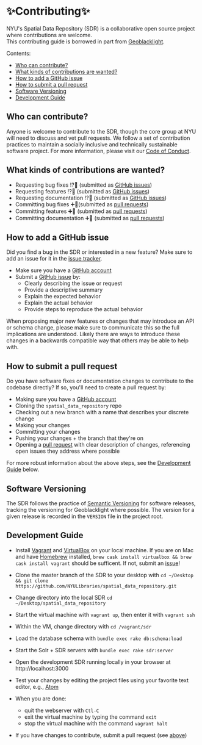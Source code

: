 # :sparkles:Contributing:sparkles:
NYU's Spatial Data Repository (SDR) is a collaborative open source project where contributions are welcome.  
This contributing guide is borrowed in part from [Geoblacklight](https://github.com/geoblacklight/geoblacklight/blob/master/CONTRIBUTING.md).

Contents:
- [Who can contribute?](#who-can-contribute)
- [What kinds of contributions are wanted?](#what-kinds-of-contributions-are-wanted)
- [How to add a GitHub issue](#how-to-add-a-github-issue)
- [How to submit a pull request](#how-to-submit-a-pull-request)
- [Software Versioning](#software-versioning)
- [Development Guide](#development-guide)


## Who can contribute?
Anyone is welcome to contribute to the SDR, though the core group at NYU will need to discuss and vet pull requests.
We follow a set of contribution practices to maintain a socially inclusive and technically sustainable software project. For more information, please visit our [Code of Conduct](CODE_OF_CONDUCT.md).

## What kinds of contributions are wanted?
- Requesting bug fixes ⁉️🐛 (submitted as [GitHub issues](#adding-github-issues))
- Requesting features ⁉️🎉 (submitted as [GitHub issues](#adding-github-issues))
- Requesting documentation ⁉️📄 (submitted as [GitHub issues](#adding-github-issues))
- Committing bug fixes ➕🐛(submitted as [pull requests](#submitting-pull-requests))
- Committing features ➕🎉 (submitted as [pull requests](#submitting-pull-requests))
- Committing documentation ➕📄 (submitted as [pull requests](#submitting-pull-requests))

## How to add a GitHub issue 
Did you find a bug in the SDR or interested in a new feature? Make sure to add an issue for it in the [issue tracker](https://github.com/NYULibraries/spatial_data_repository/issues).

 - Make sure you have a [GitHub account](https://github.com/signup/free)
 - Submit a [GitHub issue](./issues) by:
    - Clearly describing the issue or request
    - Provide a descriptive summary
    - Explain the expected behavior
    - Explain the actual behavior
    - Provide steps to reproduce the actual behavior

When proposing major new features or changes that may introduce an API or schema change, please make sure to communicate this so the full implications are understood.
Likely there are ways to introduce these changes in a backwards compatible way that others may be able to help with.

## How to submit a pull request

Do you have software fixes or documentation changes to contribute to the codebase directly? If so, you'll need to create a pull request by:

 - Making sure you have a [GitHub account](https://github.com/signup/free)
 - Cloning the `spatial_data_repository` repo
 - Checking out a new branch with a name that describes your discrete change
 - Making your changes
 - Committing your changes
 - Pushing your changes + the branch that they're on
 - Opening a [pull request](https://github.com/NYULibraries/spatial_data_repository/pulls) with clear description of changes, referencing open issues they address where possible
 
For more robust information about the above steps, see the [Development Guide](#development-guide) below.


## Software Versioning
The SDR follows the practice of [Semantic Versioning](https://semver.org/) for software releases, tracking the versioning for Geoblacklight where possible.
The version for a given release is recorded in the `VERSION` file in the project root.

## Development Guide

- Install [Vagrant](https://www.vagrantup.com/) and [VirtualBox](https://www.virtualbox.org/) on your local machine. If you are on Mac and have [Homebrew](https://brew.sh/) installed, `brew cask install virtualbox && brew cask install vagrant` should be sufficent. If not, submit an [issue](https://github.com/NYULibraries/spatial_data_repository/issues)!

- Clone the master branch of the SDR to your desktop with  `cd ~/Desktop && git clone https://github.com/NYULibraries/spatial_data_repository.git`

- Change directory into the local SDR `cd ~/Desktop/spatial_data_repository`

- Start the virtual machine with `vagrant up`, then enter it with `vagrant ssh`

- Within the VM, change directory with `cd /vagrant/sdr`

- Load the database schema with `bundle exec rake db:schema:load`

- Start the Solr + SDR servers with `bundle exec rake sdr:server`
- Open the development SDR running locally in your browser at http://localhost:3000

- Test your changes by editing the project files using your favorite text editor, e.g., [Atom](https://atom.io/)

- When you are done:
  + quit the webserver with `Ctl-C`
  + exit the virtual machine by typing the command `exit`
  + stop the virtual machine with the command `vagrant halt`
  
- If you have changes to contribute, submit a pull request (see [above](#how-to-submit-a-pull-request))


